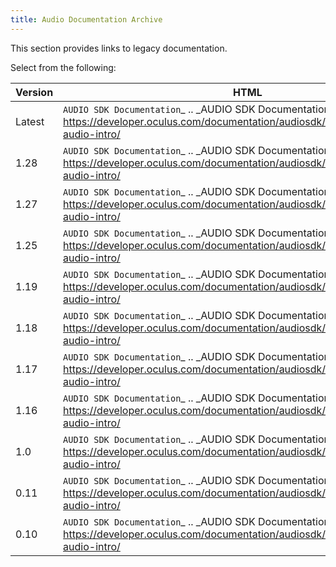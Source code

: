 ```yaml
---
title: Audio Documentation Archive
---
```


This section provides links to legacy documentation.

Select from the following:

| Version |                                                                      HTML                                                                      |                                          PDFs                                          |
|---------|------------------------------------------------------------------------------------------------------------------------------------------------|-----------------------------------------------------------------------------------------|
| Latest | `AUDIO SDK Documentation`_  .. _AUDIO SDK Documentation: https://developer.oculus.com/documentation/audiosdk/latest/concepts/book-audio-intro/ |                                      Not available                                      |
|  1.28  |  `AUDIO SDK Documentation`_  .. _AUDIO SDK Documentation: https://developer.oculus.com/documentation/audiosdk/1.28/concepts/book-audio-intro/  |                                      Not available                                      |
|  1.27  |  `AUDIO SDK Documentation`_  .. _AUDIO SDK Documentation: https://developer.oculus.com/documentation/audiosdk/1.27/concepts/book-audio-intro/  |                                      Not available                                      |
|  1.25  |  `AUDIO SDK Documentation`_  .. _AUDIO SDK Documentation: https://developer.oculus.com/documentation/audiosdk/1.25/concepts/book-audio-intro/  |                                      Not available                                      |
|  1.19  |  `AUDIO SDK Documentation`_  .. _AUDIO SDK Documentation: https://developer.oculus.com/documentation/audiosdk/1.19/concepts/book-audio-intro/  | `Audio SDK Guide`_  .. _Audio SDK Guide: https://securecdn.oculus.com/sr/audiosdk-1.19/ |
|  1.18  |  `AUDIO SDK Documentation`_  .. _AUDIO SDK Documentation: https://developer.oculus.com/documentation/audiosdk/1.18/concepts/book-audio-intro/  | `Audio SDK Guide`_  .. _Audio SDK Guide: https://securecdn.oculus.com/sr/audiosdk-1.18/ |
|  1.17  |  `AUDIO SDK Documentation`_  .. _AUDIO SDK Documentation: https://developer.oculus.com/documentation/audiosdk/1.17/concepts/book-audio-intro/  | `Audio SDK Guide`_  .. _Audio SDK Guide: https://securecdn.oculus.com/sr/audiosdk-1.17/ |
|  1.16  |  `AUDIO SDK Documentation`_  .. _AUDIO SDK Documentation: https://developer.oculus.com/documentation/audiosdk/1.16/concepts/book-audio-intro/  | `Audio SDK Guide`_  .. _Audio SDK Guide: https://securecdn.oculus.com/sr/audiosdk-1.16/ |
|   1.0   |  `AUDIO SDK Documentation`_  .. _AUDIO SDK Documentation: https://developer.oculus.com/documentation/audiosdk/1.0/concepts/book-audio-intro/  | `Audio SDK Guide`_  .. _Audio SDK Guide: https://securecdn.oculus.com/sr/audiosdk-1.0/ |
|  0.11  |  `AUDIO SDK Documentation`_  .. _AUDIO SDK Documentation: https://developer.oculus.com/documentation/audiosdk/0.11/concepts/book-audio-intro/  | `Audio SDK Guide`_  .. _Audio SDK Guide: https://securecdn.oculus.com/sr/audiosdk-0.11/ |
|  0.10  |  `AUDIO SDK Documentation`_  .. _AUDIO SDK Documentation: https://developer.oculus.com/documentation/audiosdk/0.10/concepts/book-audio-intro/  | `Audio SDK Guide`_  .. _Audio SDK Guide: https://securecdn.oculus.com/sr/audiosdk-0.10/ |
